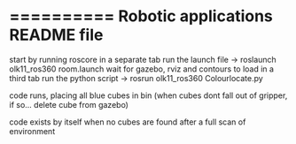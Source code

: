 ==========
Robotic applications 
README file
==========

start by running roscore
in a separate tab run the launch file -> roslaunch olk11_ros360 room.launch
wait for gazebo, rviz and contours to load
in a third tab run the python script -> rosrun olk11_ros360 Colourlocate.py

code runs, placing all blue cubes in bin (when cubes dont fall out of gripper, if so... delete cube from gazebo)

code exists by itself when no cubes are found after a full scan of environment

